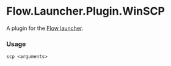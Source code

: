 Flow.Launcher.Plugin.WinSCP
==================

A plugin for the [Flow launcher](https://github.com/Flow-Launcher/Flow.Launcher).

### Usage

    scp <arguments>